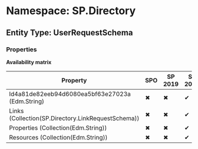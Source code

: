 # Namespace: SP.Directory

## Entity Type: UserRequestSchema

### Properties

**Availability matrix**

Property | SPO | SP 2019 | SP 2016 | SP 2013
----------|-----|---------|---------|--------
Id4a81de82eeb94d6080ea5bf63e27023a (Edm.String) | ✖ | ✖ | ✔ | ✖
Links (Collection(SP.Directory.LinkRequestSchema)) | ✖ | ✖ | ✔ | ✖
Properties (Collection(Edm.String)) | ✖ | ✖ | ✔ | ✖
Resources (Collection(Edm.String)) | ✖ | ✖ | ✔ | ✖

